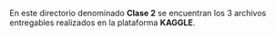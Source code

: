 En este directorio denominado **Clase 2** se encuentran los 3 archivos entregables realizados en la plataforma **KAGGLE**.
